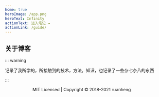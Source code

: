 ```yaml
---
home: true
heroImage: /app.png
heroText: Infinity
actionText: 进入笔记 →
actionLink: /guide/
---
```


## 关于博客

::: warning

记录了我所学的，所接触到的技术，方法，知识，也记录了一些杂七杂八的东西

:::

<p style="text-align:center;">MIT Licensed | Copyright © 2018-2021 ruanheng</a></p>
<style>
#main-title{
  display:none
}
</style>